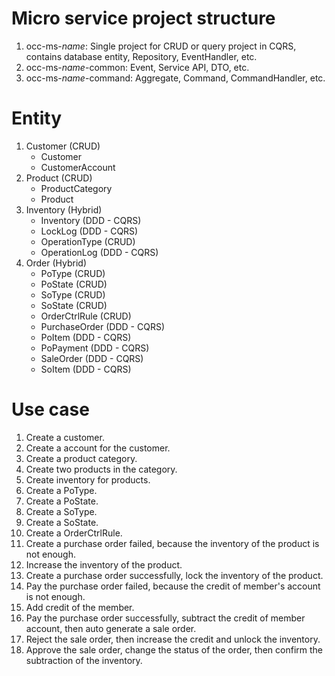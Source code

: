 # Micro service project structure
1. occ-ms-_name_: Single project for CRUD or query project in CQRS, contains database entity, Repository, EventHandler, etc.
2. occ-ms-_name_-common: Event, Service API, DTO, etc.
3. occ-ms-_name_-command: Aggregate, Command, CommandHandler, etc.

# Entity
1. Customer (CRUD)
    - Customer
    - CustomerAccount
2. Product (CRUD)
    - ProductCategory
    - Product
3. Inventory (Hybrid)
    - Inventory (DDD - CQRS)
    - LockLog (DDD - CQRS)
    - OperationType (CRUD)
    - OperationLog (DDD - CQRS)
4. Order (Hybrid)
    - PoType (CRUD)
    - PoState (CRUD)
    - SoType (CRUD)
    - SoState (CRUD)
    - OrderCtrlRule (CRUD)
    - PurchaseOrder (DDD - CQRS)
    - PoItem (DDD - CQRS)
    - PoPayment (DDD - CQRS)
    - SaleOrder (DDD - CQRS)
    - SoItem (DDD - CQRS)

# Use case
1. Create a customer.
2. Create a account for the customer.
3. Create a product category.
4. Create two products in the category.
5. Create inventory for products.
6. Create a PoType.
7. Create a PoState.
8. Create a SoType.
9. Create a SoState.
10. Create a OrderCtrlRule.
11. Create a purchase order failed, because the inventory of the product is not enough.
12. Increase the inventory of the product.
13. Create a purchase order successfully, lock the inventory of the product.
14. Pay the purchase order failed, because the credit of member's account is not enough.
15. Add credit of the member.
16. Pay the purchase order successfully, subtract the credit of member account, then auto generate a sale order.
17. Reject the sale order, then increase the credit and unlock the inventory.
18. Approve the sale order, change the status of the order, then confirm the subtraction of the inventory.
